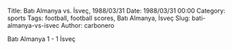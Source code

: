 Title: Batı Almanya vs. İsveç, 1988/03/31
Date: 1988/03/31 00:00
Category: sports
Tags: football, football scores, Batı Almanya, İsveç
Slug: bati-almanya-vs-isvec
Author: carbonero


Batı Almanya 1 - 1 İsveç

